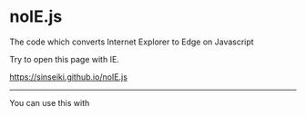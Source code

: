# noIE.js
The code which converts Internet Explorer to Edge on Javascript

Try to open this page with IE.

https://sinseiki.github.io/noIE.js


----------------------------

You can use this with

<script src="https://sinseiki.github.io/noIE.js/noIE.js" ></script><br />

<script>noIE('Alert Messege you want to show on IE')</script>
